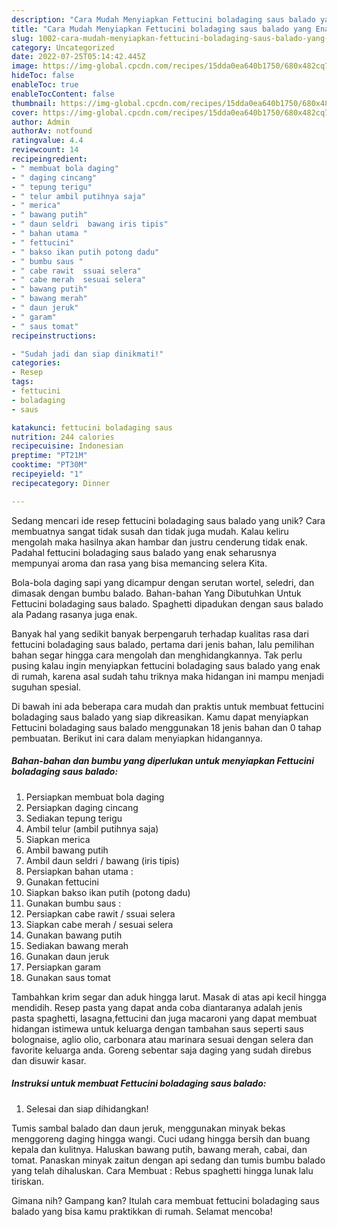 ```yaml
---
description: "Cara Mudah Menyiapkan Fettucini boladaging saus balado yang Enak"
title: "Cara Mudah Menyiapkan Fettucini boladaging saus balado yang Enak"
slug: 1002-cara-mudah-menyiapkan-fettucini-boladaging-saus-balado-yang-enak
category: Uncategorized
date: 2022-07-25T05:14:42.445Z
image: https://img-global.cpcdn.com/recipes/15dda0ea640b1750/680x482cq70/fettucini-boladaging-saus-balado-foto-resep-utama.jpg
hideToc: false
enableToc: true
enableTocContent: false
thumbnail: https://img-global.cpcdn.com/recipes/15dda0ea640b1750/680x482cq70/fettucini-boladaging-saus-balado-foto-resep-utama.jpg
cover: https://img-global.cpcdn.com/recipes/15dda0ea640b1750/680x482cq70/fettucini-boladaging-saus-balado-foto-resep-utama.jpg
author: Admin
authorAv: notfound
ratingvalue: 4.4
reviewcount: 14
recipeingredient:
- " membuat bola daging"
- " daging cincang"
- " tepung terigu"
- " telur ambil putihnya saja"
- " merica"
- " bawang putih"
- " daun seldri  bawang iris tipis"
- " bahan utama "
- " fettucini"
- " bakso ikan putih potong dadu"
- " bumbu saus "
- " cabe rawit  ssuai selera"
- " cabe merah  sesuai selera"
- " bawang putih"
- " bawang merah"
- " daun jeruk"
- " garam"
- " saus tomat"
recipeinstructions:

- "Sudah jadi dan siap dinikmati!"
categories:
- Resep
tags:
- fettucini
- boladaging
- saus

katakunci: fettucini boladaging saus 
nutrition: 244 calories
recipecuisine: Indonesian
preptime: "PT21M"
cooktime: "PT30M"
recipeyield: "1"
recipecategory: Dinner

---
```





Sedang mencari ide resep fettucini boladaging saus balado yang unik? Cara membuatnya sangat tidak susah dan tidak juga mudah. Kalau keliru mengolah maka hasilnya akan hambar dan justru cenderung tidak enak. Padahal fettucini boladaging saus balado yang enak seharusnya mempunyai aroma dan rasa yang bisa memancing selera Kita.





Bola-bola daging sapi yang dicampur dengan serutan wortel, seledri, dan dimasak dengan bumbu balado. Bahan-bahan Yang Dibutuhkan Untuk Fettucini boladaging saus balado. Spaghetti dipadukan dengan saus balado ala Padang rasanya juga enak.

Banyak hal yang sedikit banyak berpengaruh terhadap kualitas rasa dari fettucini boladaging saus balado, pertama dari jenis bahan, lalu pemilihan bahan segar hingga cara mengolah dan menghidangkannya. Tak perlu pusing kalau ingin menyiapkan fettucini boladaging saus balado yang enak di rumah, karena asal sudah tahu triknya maka hidangan ini mampu menjadi suguhan spesial.






Di bawah ini ada beberapa cara mudah dan praktis untuk membuat fettucini boladaging saus balado yang siap dikreasikan. Kamu dapat menyiapkan Fettucini boladaging saus balado menggunakan 18 jenis bahan dan 0 tahap pembuatan. Berikut ini cara dalam menyiapkan hidangannya.

<!--inarticleads1-->

##### Bahan-bahan dan bumbu yang diperlukan untuk menyiapkan Fettucini boladaging saus balado:

1. Persiapkan  membuat bola daging
1. Persiapkan  daging cincang
1. Sediakan  tepung terigu
1. Ambil  telur (ambil putihnya saja)
1. Siapkan  merica
1. Ambil  bawang putih
1. Ambil  daun seldri / bawang (iris tipis)
1. Persiapkan  bahan utama :
1. Gunakan  fettucini
1. Siapkan  bakso ikan putih (potong dadu)
1. Gunakan  bumbu saus :
1. Persiapkan  cabe rawit / ssuai selera
1. Siapkan  cabe merah / sesuai selera
1. Gunakan  bawang putih
1. Sediakan  bawang merah
1. Gunakan  daun jeruk
1. Persiapkan  garam
1. Gunakan  saus tomat


Tambahkan krim segar dan aduk hingga larut. Masak di atas api kecil hingga mendidih. Resep pasta yang dapat anda coba diantaranya adalah jenis pasta spaghetti, lasagna,fettucini dan juga macaroni yang dapat membuat hidangan istimewa untuk keluarga dengan tambahan saus seperti saus bolognaise, aglio olio, carbonara atau marinara sesuai dengan selera dan favorite keluarga anda. Goreng sebentar saja daging yang sudah direbus dan disuwir kasar. 

<!--inarticleads2-->

##### Instruksi untuk membuat Fettucini boladaging saus balado:


1. Selesai dan siap dihidangkan!

Tumis sambal balado dan daun jeruk, menggunakan minyak bekas menggoreng daging hingga wangi. Cuci udang hingga bersih dan buang kepala dan kulitnya. Haluskan bawang putih, bawang merah, cabai, dan tomat. Panaskan minyak zaitun dengan api sedang dan tumis bumbu balado yang telah dihaluskan. Cara Membuat : Rebus spaghetti hingga lunak lalu tiriskan. 

Gimana nih? Gampang kan? Itulah cara membuat fettucini boladaging saus balado yang bisa kamu praktikkan di rumah. Selamat mencoba!
